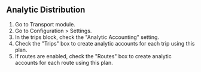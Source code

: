 ## Analytic Distribution
1. Go to Transport module.
2. Go to Configuration > Settings.
3. In the trips block, check the "Analytic Accounting" setting.
4. Check the "Trips" box to create analytic accounts for each trip using this plan.
5. If routes are enabled, check the "Routes" box to create analytic accounts for each route using this plan.
